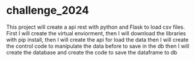 
# challenge_2024
This project will create a api rest with python and Flask to load csv files.
First I will create the virtual enviorment, 
then I will download the libraries with pip install,
then I will create the api for load the data
then I will create the control code to manipulate the data before to save in the db
then I will create the database and create the code to save the dataframe to db
